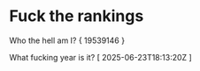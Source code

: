 # Fuck the rankings

Who the hell am I?
{ 19539146 }

What fucking year is it?
[ 2025-06-23T18:13:20Z ]
